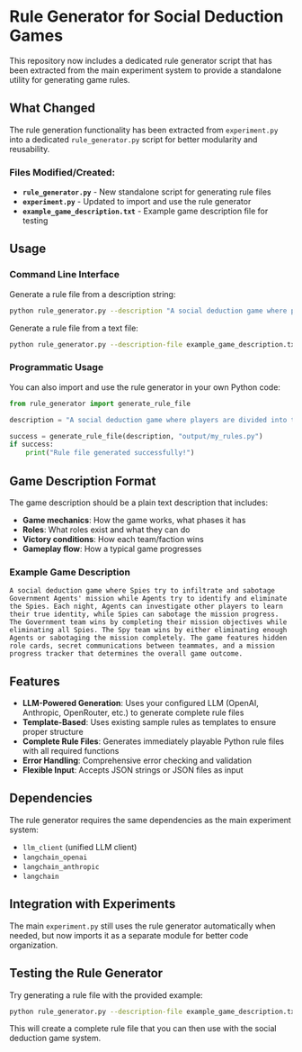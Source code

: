 # Rule Generator for Social Deduction Games

This repository now includes a dedicated rule generator script that has been extracted from the main experiment system to provide a standalone utility for generating game rules.

## What Changed

The rule generation functionality has been extracted from `experiment.py` into a dedicated `rule_generator.py` script for better modularity and reusability.

### Files Modified/Created:
- **`rule_generator.py`** - New standalone script for generating rule files
- **`experiment.py`** - Updated to import and use the rule generator
- **`example_game_description.txt`** - Example game description file for testing

## Usage

### Command Line Interface

Generate a rule file from a description string:
```bash
python rule_generator.py --description "A social deduction game where players are divided into two teams..." --output my_game_rules.py
```

Generate a rule file from a text file:
```bash
python rule_generator.py --description-file example_game_description.txt --output spy_infiltration_rules.py
```

### Programmatic Usage

You can also import and use the rule generator in your own Python code:

```python
from rule_generator import generate_rule_file

description = "A social deduction game where players are divided into two teams..."

success = generate_rule_file(description, "output/my_rules.py")
if success:
    print("Rule file generated successfully!")
```

## Game Description Format

The game description should be a plain text description that includes:

- **Game mechanics**: How the game works, what phases it has
- **Roles**: What roles exist and what they can do
- **Victory conditions**: How each team/faction wins
- **Gameplay flow**: How a typical game progresses

### Example Game Description

```
A social deduction game where Spies try to infiltrate and sabotage Government Agents' mission while Agents try to identify and eliminate the Spies. Each night, Agents can investigate other players to learn their true identity, while Spies can sabotage the mission progress. The Government team wins by completing their mission objectives while eliminating all Spies. The Spy team wins by either eliminating enough Agents or sabotaging the mission completely. The game features hidden role cards, secret communications between teammates, and a mission progress tracker that determines the overall game outcome.
```

## Features

- **LLM-Powered Generation**: Uses your configured LLM (OpenAI, Anthropic, OpenRouter, etc.) to generate complete rule files
- **Template-Based**: Uses existing sample rules as templates to ensure proper structure
- **Complete Rule Files**: Generates immediately playable Python rule files with all required functions
- **Error Handling**: Comprehensive error checking and validation
- **Flexible Input**: Accepts JSON strings or JSON files as input

## Dependencies

The rule generator requires the same dependencies as the main experiment system:
- `llm_client` (unified LLM client)
- `langchain_openai` 
- `langchain_anthropic`
- `langchain`

## Integration with Experiments

The main `experiment.py` still uses the rule generator automatically when needed, but now imports it as a separate module for better code organization.

## Testing the Rule Generator

Try generating a rule file with the provided example:

```bash
python rule_generator.py --description-file example_game_description.txt --output test_spy_game.py
```

This will create a complete rule file that you can then use with the social deduction game system. 